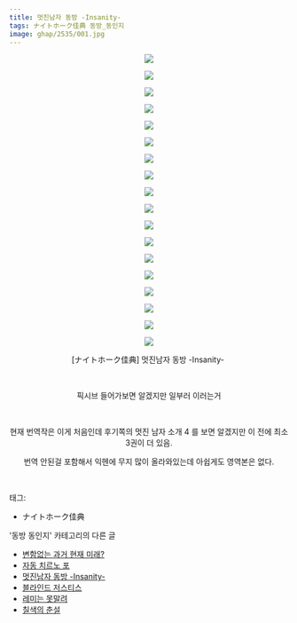 ```yaml
---
title: 멋진남자 동방 -Insanity-
tags: ナイトホーク佳典 동방_동인지
image: ghap/2535/001.jpg
---
```

<div class="article">
<p style="text-align: center; clear: none; float: none;"><img src="{{ site.nasurl }}/ghap/2535/001.jpg"/></p>
<p style="text-align: center; clear: none; float: none;"><img src="{{ site.nasurl }}/ghap/2535/002.jpg"/></p>
<p style="text-align: center; clear: none; float: none;"><img src="{{ site.nasurl }}/ghap/2535/003.jpg"/></p>
<p style="text-align: center; clear: none; float: none;"><img src="{{ site.nasurl }}/ghap/2535/004.jpg"/></p>
<p style="text-align: center; clear: none; float: none;"><img src="{{ site.nasurl }}/ghap/2535/005.jpg"/></p>
<p style="text-align: center; clear: none; float: none;"><img src="{{ site.nasurl }}/ghap/2535/006.jpg"/></p>
<p style="text-align: center; clear: none; float: none;"><img src="{{ site.nasurl }}/ghap/2535/007.jpg"/></p>
<p style="text-align: center; clear: none; float: none;"><img src="{{ site.nasurl }}/ghap/2535/008.jpg"/></p>
<p style="text-align: center; clear: none; float: none;"><img src="{{ site.nasurl }}/ghap/2535/009.jpg"/></p>
<p style="text-align: center; clear: none; float: none;"><img src="{{ site.nasurl }}/ghap/2535/010.jpg"/></p>
<p style="text-align: center; clear: none; float: none;"><img src="{{ site.nasurl }}/ghap/2535/011.jpg"/></p>
<p style="text-align: center; clear: none; float: none;"><img src="{{ site.nasurl }}/ghap/2535/012.jpg"/></p>
<p style="text-align: center; clear: none; float: none;"><img src="{{ site.nasurl }}/ghap/2535/013.jpg"/></p>
<p style="text-align: center; clear: none; float: none;"><img src="{{ site.nasurl }}/ghap/2535/014.jpg"/></p>
<p style="text-align: center; clear: none; float: none;"><img src="{{ site.nasurl }}/ghap/2535/015.jpg"/></p>
<p style="text-align: center; clear: none; float: none;"><img src="{{ site.nasurl }}/ghap/2535/016.jpg"/></p>
<p style="text-align: center; clear: none; float: none;"><img src="{{ site.nasurl }}/ghap/2535/017.jpg"/></p>
<p style="text-align: center; clear: none; float: none;"><img src="{{ site.nasurl }}/ghap/2535/018.jpg"/></p>
<p style="text-align: center; clear: none; float: none;">[ナイトホーク佳典] 멋진남자 동방 -Insanity- </p>
<p style="text-align: center; clear: none; float: none;"><br/></p>
<p style="text-align: center; clear: none; float: none;">픽시브 들어가보면 알겠지만 일부러 이러는거</p>
<p style="text-align: center; clear: none; float: none;"><br/></p>
<p style="text-align: center; clear: none; float: none;">현재 번역작은 이게 처음인데 후기쪽의 멋진 남자 소개 4 를 보면 알겠지만 이 전에 최소 3권이 더 있음.</p>
<p style="text-align: center; clear: none; float: none;">번역 안된걸 포함해서 익헨에 무지 많이 올라와있는데 아쉽게도 영역본은 없다.</p>
<p><br/></p>
</div><div class="tagTrail">
<p>태그: </p>
<ul>
<li>ナイトホーク佳典</li>
</ul>
</div><div class="another">
<p>'동방 동인지' 카테고리의 다른 글</p>
<ul>
<li><a href="/2016-10-11-ghap_2539">변함없는 과거 현재 미래?</a></li>
<li><a href="/2016-10-10-ghap_2536">자동 치르노 포</a></li>
<li><a href="/2016-10-10-ghap_2535">멋진남자 동방 -Insanity-</a></li>
<li><a href="/2016-10-10-ghap_2533">블라인드 저스티스</a></li>
<li><a href="/2016-10-10-ghap_2532">레미는 못말려</a></li>
<li><a href="/2016-10-10-ghap_2531">칠색의 춘설</a></li>
</ul>
</div><div class="cb_module cb_fluid">
<div class="cb_wrt cb_profile">
</div><!-- commentList close -->
</div>